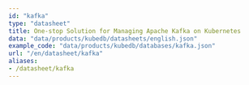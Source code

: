 ```yaml
---
id: "kafka"
type: "datasheet"
title: One-stop Solution for Managing Apache Kafka on Kubernetes
data: "data/products/kubedb/datasheets/english.json"
example_code: "data/products/kubedb/databases/kafka.json"
url: "/en/datasheet/kafka"
aliases:
- /datasheet/kafka
---
```

